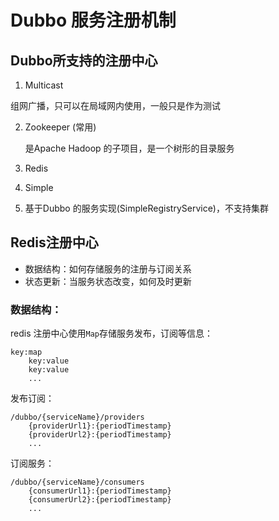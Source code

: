 # Dubbo 服务注册机制

## Dubbo所支持的注册中心

1.  Multicast 

   组网广播，只可以在局域网内使用，一般只是作为测试

2. Zookeeper (常用)

   是Apache Hadoop 的子项目，是一个树形的目录服务

3. Redis

4. Simple

5. 基于Dubbo 的服务实现(SimpleRegistryService)，不支持集群

## Redis注册中心

- 数据结构：如何存储服务的注册与订阅关系
- 状态更新：当服务状态改变，如何及时更新

### 数据结构：

redis 注册中心使用`Map`存储服务发布，订阅等信息：

```
key:map
	key:value
	key:value
	...
```



发布订阅：

```
/dubbo/{serviceName}/providers
    {providerUrl1}:{periodTimestamp}
    {providerUrl2}:{periodTimestamp}
    ...
```

订阅服务：

```
/dubbo/{serviceName}/consumers
    {consumerUrl1}:{periodTimestamp}
    {consumerUrl2}:{periodTimestamp}
    ...
```